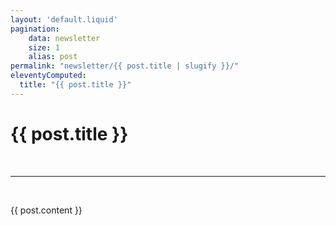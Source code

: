 ```yaml
---
layout: 'default.liquid'
pagination:
    data: newsletter
    size: 1
    alias: post
permalink: "newsletter/{{ post.title | slugify }}/"
eleventyComputed:
  title: "{{ post.title }}"
---
```


<div class="reading-width main">
<h1>{{ post.title }}</h1>

<br />
<hr />
<br />

{{ post.content }}
</div>
